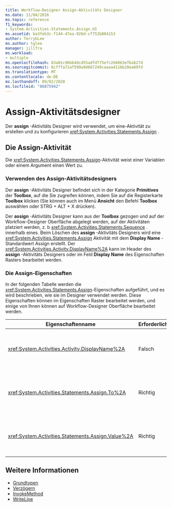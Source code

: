 ```yaml
---
title: Workflow-Designer Assign-Aktivitäts Designer
ms.date: 11/04/2016
ms.topic: reference
f1_keywords:
- System.Activities.Statements.Assign.UI
ms.assetid: ba3feb3c-f144-47ea-926d-cf752b804153
author: TerryGLee
ms.author: tglee
manager: jillfra
ms.workload:
- multiple
ms.openlocfilehash: 83a01c96b64dcd55adfd775efc266063efbab27d
ms.sourcegitcommit: 6cfffa72af599a9d667249caaaa411bb28ea69fd
ms.translationtype: MT
ms.contentlocale: de-DE
ms.lasthandoff: 09/02/2020
ms.locfileid: "86875942"
---
```

# <a name="assign-activity-designer"></a>Assign-Aktivitätsdesigner

Der **assign** -Aktivitäts Designer wird verwendet, um eine-Aktivität zu erstellen und zu konfigurieren <xref:System.Activities.Statements.Assign> .

## <a name="the-assign-activity"></a>Die Assign-Aktivität

Die <xref:System.Activities.Statements.Assign>-Aktivität weist einer Variablen oder einem Argument einen Wert zu.

### <a name="using-the-assign-activity-designer"></a>Verwenden des Assign-Aktivitätsdesigners

Der **assign** -Aktivitäts Designer befindet sich in der Kategorie **Primitives** der **Toolbox**, auf die Sie zugreifen können, indem Sie auf die Registerkarte **Toolbox** klicken (Sie können auch im Menü **Ansicht** den Befehl **Toolbox** auswählen oder STRG + ALT + X drücken).

Der **assign** -Aktivitäts Designer kann aus der **Toolbox** gezogen und auf der Workflow-Designer Oberfläche abgelegt werden, auf der Aktivitäten platziert werden, z. b <xref:System.Activities.Statements.Sequence> . innerhalb eines. Beim Löschen des **assign** -Aktivitäts Designers wird eine <xref:System.Activities.Statements.Assign> Aktivität mit dem **Display Name** -Standardwert Assign erstellt. Der <xref:System.Activities.Activity.DisplayName%2A> kann im Header des **assign** -Aktivitäts Designers oder im Feld **Display Name** des Eigenschaften Rasters bearbeitet werden.

### <a name="the-assign-properties"></a>Die Assign-Eigenschaften

In der folgenden Tabelle werden die <xref:System.Activities.Statements.Assign>-Eigenschaften aufgeführt, und es wird beschrieben, wie sie im Designer verwendet werden. Diese Eigenschaften können im Eigenschaften Raster bearbeitet werden, und einige von Ihnen können auf Workflow-Designer Oberfläche bearbeitet werden.

|Eigenschaftenname|Erforderlich|Verbrauch|
|-|--------------|-|
|<xref:System.Activities.Activity.DisplayName%2A>|Falsch|Der Anzeigename der <xref:System.Activities.Statements.Assign>-Aktivität. Der Standardwert lautet Assign. Obwohl der <xref:System.Activities.Activity.DisplayName%2A>-Wert nicht zwingend erforderlich ist, wird empfohlen, einen Anzeigenamen zu verwenden.|
|<xref:System.Activities.Statements.Assign.To%2A>|Richtig|Die Variable oder das Argument, dem der <xref:System.Activities.Statements.Assign.Value%2A> zugewiesen wird. Der Wert muss ein gültiger Visual Basic Bezeichner sein. Um die-Eigenschaft festzulegen, geben Sie im **assign** -Aktivitäts Designer oder im Eigenschaften Raster einen Visual Basic-Ausdruck in das Feld **an** ein.|
|<xref:System.Activities.Statements.Assign.Value%2A>|Richtig|Der der Variablen zugewiesene Wert. Um die festzulegen <xref:System.Activities.Statements.Assign.Value%2A> , geben Sie im Feld **Wert** des **assign** -Aktivitäts Designers oder im Eigenschaften Raster einen Visual Basic Ausdruck ein.|

## <a name="see-also"></a>Weitere Informationen

- [Grundtypen](../workflow-designer/primitives-activity-designers.md)
- [Verzögern](../workflow-designer/delay-activity-designer.md)
- [InvokeMethod](../workflow-designer/invokemethod-activity-designer.md)
- [WriteLine](../workflow-designer/writeline-activity-designer.md)